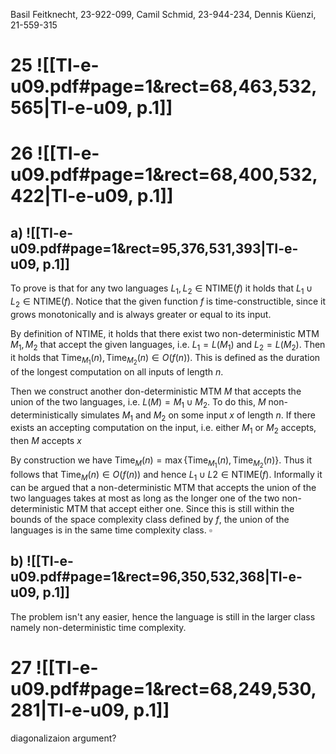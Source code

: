 
Basil Feitknecht, 23-922-099,
Camil Schmid, 23-944-234,
Dennis Küenzi, 21-559-315




# 25 ![[TI-e-u09.pdf#page=1&rect=68,463,532,565|TI-e-u09, p.1]]


<div class="page-break" style="page-break-before: always;"></div>

# 26 ![[TI-e-u09.pdf#page=1&rect=68,400,532,422|TI-e-u09, p.1]]

## a) ![[TI-e-u09.pdf#page=1&rect=95,376,531,393|TI-e-u09, p.1]]

To prove is that for any two languages $L_{1}, L_{2} \in \mathrm{NTIME}(f)$ it holds that $L_{1} \cup L_{2} \in \mathrm{NTIME}(f)$. Notice that the given function $f$ is time-constructible, since it grows monotonically and is always greater or equal to its input.

By definition of $\mathrm{NTIME}$, it holds that there exist two non-deterministic MTM $M_{1}, M_{2}$ that accept the given languages, i.e. $L_{1} = L(M_{1})$ and $L_{2} = L(M_{2})$. Then it holds that $\mathrm{Time}_{M_{1}}(n), \mathrm{Time}_{M_{2}}(n) \in O(f(n))$. This is defined as the duration of the longest computation on all inputs of length $n$.

Then we construct another don-deterministic MTM $M$ that accepts the union of the two languages, i.e. $L(M) = M_{1} \cup M_{2}$. To do this, $M$ non-deterministically simulates $M_{1}$ and $M_{2}$ on some input $x$ of length $n$. If there exists an accepting computation on the input, i.e. either $M_{1}$ or $M_{2}$ accepts, then $M$ accepts $x$


By construction we have $\mathrm{Time}_{M}(n) = \max\{ \mathrm{Time}_{M_{1}}(n), \mathrm{Time}_{M_{2}}(n) \}$. Thus it follows that $\mathrm{Time}_{M}(n) \in O(f(n))$ and hence $L_{1} \cup L2 \in \mathrm{NTIME}(f)$. Informally it can be argued that a non-deterministic MTM that accepts the union of the two languages takes at most as long as the longer one of the two non-deterministic MTM that accept either one. Since this is still within the bounds of the space complexity class defined by $f$, the union of the languages is in the same time complexity class.
$\square$


## b) ![[TI-e-u09.pdf#page=1&rect=96,350,532,368|TI-e-u09, p.1]]


The problem isn't any easier, hence the language is still in the larger class namely non-deterministic time complexity.


<div class="page-break" style="page-break-before: always;"></div>

# 27 ![[TI-e-u09.pdf#page=1&rect=68,249,530,281|TI-e-u09, p.1]]


diagonalizaion argument?